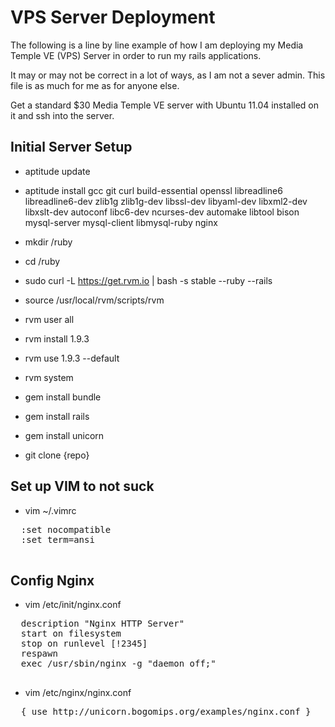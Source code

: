 VPS Server Deployment
=====================

The following is a line by line example of how I am deploying my Media Temple VE (VPS) Server in order to run my rails applications.

It may or may not be correct in a lot of ways, as I am not a sever admin.   This file is as much for me as for anyone else.

Get a standard $30 Media Temple VE server with Ubuntu 11.04 installed on it and ssh into the server.

Initial Server Setup
--------------------

  * aptitude update
  * aptitude install gcc git curl build-essential openssl libreadline6 libreadline6-dev zlib1g zlib1g-dev libssl-dev libyaml-dev libxml2-dev libxslt-dev autoconf libc6-dev ncurses-dev automake libtool bison mysql-server mysql-client libmysql-ruby nginx

  * mkdir /ruby
  * cd /ruby

  * sudo curl -L https://get.rvm.io | bash -s stable --ruby --rails

  * source /usr/local/rvm/scripts/rvm
  * rvm user all
  * rvm install 1.9.3
  * rvm use 1.9.3 --default
  * rvm system

  * gem install bundle
  * gem install rails
  * gem install unicorn

  * git clone {repo}



Set up VIM to not suck
----------------------

  * vim ~/.vimrc
  <pre>
  :set nocompatible
  :set term=ansi
  </pre>


Config Nginx
------------

  * vim /etc/init/nginx.conf
  <pre>
  description "Nginx HTTP Server"
  start on filesystem
  stop on runlevel [!2345]
  respawn
  exec /usr/sbin/nginx -g "daemon off;"
  </pre>

  * vim /etc/nginx/nginx.conf
  <pre>
  { use http://unicorn.bogomips.org/examples/nginx.conf }
  </pre>

